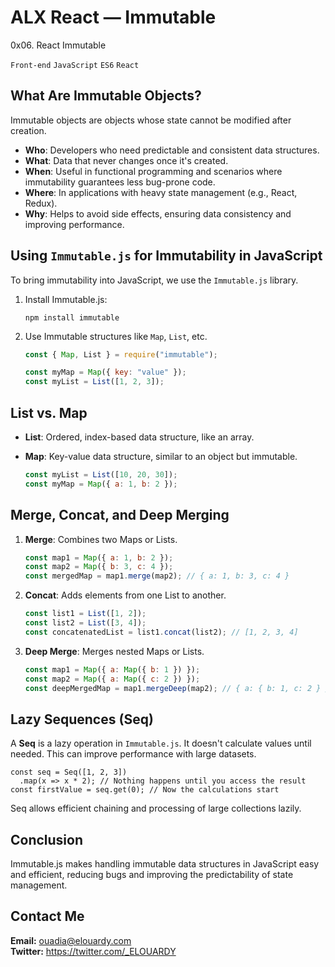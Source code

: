 # ALX React — Immutable

0x06. React Immutable

`Front-end`
`JavaScript`
`ES6`
`React`

## What Are Immutable Objects?

Immutable objects are objects whose state cannot be modified after creation.

- **Who**: Developers who need predictable and consistent data structures.
- **What**: Data that never changes once it's created.
- **When**: Useful in functional programming and scenarios where immutability guarantees less bug-prone code.
- **Where**: In applications with heavy state management (e.g., React, Redux).
- **Why**: Helps to avoid side effects, ensuring data consistency and improving performance.

## Using `Immutable.js` for Immutability in JavaScript

To bring immutability into JavaScript, we use the `Immutable.js` library.

1. Install Immutable.js:

   ```
   npm install immutable
   ```

2. Use Immutable structures like `Map`, `List`, etc.

   ```js
   const { Map, List } = require("immutable");

   const myMap = Map({ key: "value" });
   const myList = List([1, 2, 3]);
   ```

## List vs. Map

- **List**: Ordered, index-based data structure, like an array.
- **Map**: Key-value data structure, similar to an object but immutable.

  ```js
  const myList = List([10, 20, 30]);
  const myMap = Map({ a: 1, b: 2 });
  ```

## Merge, Concat, and Deep Merging

1. **Merge**: Combines two Maps or Lists.

   ```js
   const map1 = Map({ a: 1, b: 2 });
   const map2 = Map({ b: 3, c: 4 });
   const mergedMap = map1.merge(map2); // { a: 1, b: 3, c: 4 }
   ```

2. **Concat**: Adds elements from one List to another.

   ```js
   const list1 = List([1, 2]);
   const list2 = List([3, 4]);
   const concatenatedList = list1.concat(list2); // [1, 2, 3, 4]
   ```

3. **Deep Merge**: Merges nested Maps or Lists.

   ```js
   const map1 = Map({ a: Map({ b: 1 }) });
   const map2 = Map({ a: Map({ c: 2 }) });
   const deepMergedMap = map1.mergeDeep(map2); // { a: { b: 1, c: 2 } }
   ```

## Lazy Sequences (Seq)

A **Seq** is a lazy operation in `Immutable.js`. It doesn't calculate values until needed. This can improve performance with large datasets.

```
const seq = Seq([1, 2, 3])
  .map(x => x * 2); // Nothing happens until you access the result
const firstValue = seq.get(0); // Now the calculations start
```

Seq allows efficient chaining and processing of large collections lazily.

## Conclusion

Immutable.js makes handling immutable data structures in JavaScript easy and efficient, reducing bugs and improving the predictability of state management.

## Contact Me

**Email:** ouadia@elouardy.com \
**Twitter:** https://twitter.com/_ELOUARDY
